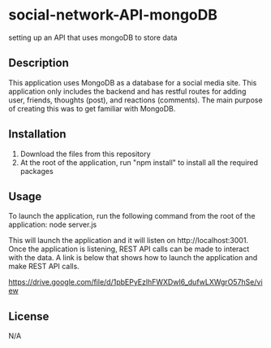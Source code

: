 # social-network-API-mongoDB
setting up an API that uses mongoDB to store data

## Description

This application uses MongoDB as a database for a social media site.  This application only includes the backend and has restful routes for adding user, friends, thoughts (post), and reactions (comments).  The main purpose of creating this was to get familiar with MongoDB.

## Installation

1.  Download the files from this repository
2.  At the root of the application, run "npm install" to install all the required packages

## Usage

To launch the application, run the following command from the root of the application: node server.js

This will launch the application and it will listen on http://localhost:3001.  Once the application is listening, REST API calls can be made to interact with the data.  A link is below that shows how to launch the application and make REST API calls.

https://drive.google.com/file/d/1pbEPyEzlhFWXDwI6_dufwLXWgrO57hSe/view

## License

N/A
